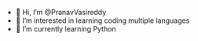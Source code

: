 - 👋 Hi, I’m @PranavVasireddy
- 👀 I’m interested in learning coding multiple languages
- 🌱 I’m currently learning Python

<!---
PranavVasireddy/PranavVasireddy is a ✨ special ✨ repository because its `README.md` (this file) appears on your GitHub profile.
You can click the Preview link to take a look at your changes.
--->
